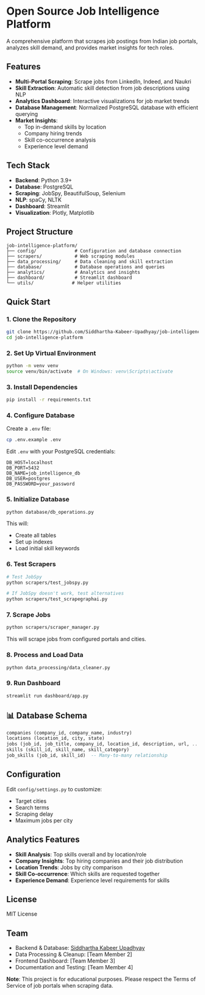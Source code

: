 # Open Source Job Intelligence Platform

A comprehensive platform that scrapes job postings from Indian job portals, analyzes skill demand, and provides market insights for tech roles.

## Features

- **Multi-Portal Scraping**: Scrape jobs from LinkedIn, Indeed, and Naukri
- **Skill Extraction**: Automatic skill detection from job descriptions using NLP
- **Analytics Dashboard**: Interactive visualizations for job market trends
- **Database Management**: Normalized PostgreSQL database with efficient querying
- **Market Insights**: 
  - Top in-demand skills by location
  - Company hiring trends
  - Skill co-occurrence analysis
  - Experience level demand

## Tech Stack

- **Backend**: Python 3.9+
- **Database**: PostgreSQL
- **Scraping**: JobSpy, BeautifulSoup, Selenium
- **NLP**: spaCy, NLTK
- **Dashboard**: Streamlit
- **Visualization**: Plotly, Matplotlib

## Project Structure

```
job-intelligence-platform/
├── config/              # Configuration and database connection
├── scrapers/            # Web scraping modules
├── data_processing/     # Data cleaning and skill extraction
├── database/            # Database operations and queries
├── analytics/           # Analytics and insights
├── dashboard/           # Streamlit dashboard
└── utils/              # Helper utilities
```

## Quick Start

### 1. Clone the Repository

```bash
git clone https://github.com/Siddhartha-Kabeer-Upadhyay/job-intelligence-platform.git
cd job-intelligence-platform
```

### 2. Set Up Virtual Environment

```bash
python -m venv venv
source venv/bin/activate  # On Windows: venv\Scripts\activate
```

### 3. Install Dependencies

```bash
pip install -r requirements.txt
```

### 4. Configure Database

Create a `.env` file:

```bash
cp .env.example .env
```

Edit `.env` with your PostgreSQL credentials:

```env
DB_HOST=localhost
DB_PORT=5432
DB_NAME=job_intelligence_db
DB_USER=postgres
DB_PASSWORD=your_password
```

### 5. Initialize Database

```bash
python database/db_operations.py
```

This will:
- Create all tables
- Set up indexes
- Load initial skill keywords

### 6. Test Scrapers

```bash
# Test JobSpy
python scrapers/test_jobspy.py

# If JobSpy doesn't work, test alternatives
python scrapers/test_scrapegraphai.py
```

### 7. Scrape Jobs

```bash
python scrapers/scraper_manager.py
```

This will scrape jobs from configured portals and cities.

### 8. Process and Load Data

```bash
python data_processing/data_cleaner.py
```

### 9. Run Dashboard

```bash
streamlit run dashboard/app.py
```

## 📊 Database Schema

```sql
companies (company_id, company_name, industry)
locations (location_id, city, state)
jobs (job_id, job_title, company_id, location_id, description, url, ...)
skills (skill_id, skill_name, skill_category)
job_skills (job_id, skill_id)  -- Many-to-many relationship
```

## Configuration

Edit `config/settings.py` to customize:

- Target cities
- Search terms
- Scraping delay
- Maximum jobs per city

## Analytics Features

- **Skill Analysis**: Top skills overall and by location/role
- **Company Insights**: Top hiring companies and their job distribution
- **Location Trends**: Jobs by city comparison
- **Skill Co-occurrence**: Which skills are requested together
- **Experience Demand**: Experience level requirements for skills

## License

MIT License

## Team

- Backend & Database: [Siddhartha Kabeer Upadhyay](https://github.com/Siddhartha-Kabeer-Upadhyay)
- Data Processing & Cleanup: [Team Member 2]
- Frontend Dashboard: [Team Member 3]
- Documentation and Testing: [Team Member 4]

**Note**: This project is for educational purposes. Please respect the Terms of Service of job portals when scraping data.